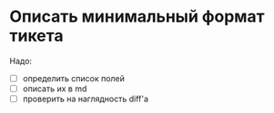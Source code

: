 # Описать минимальный формат тикета

Надо:

- [ ] определить список полей
- [ ] описать их в md
- [ ] проверить на наглядность diff'а
